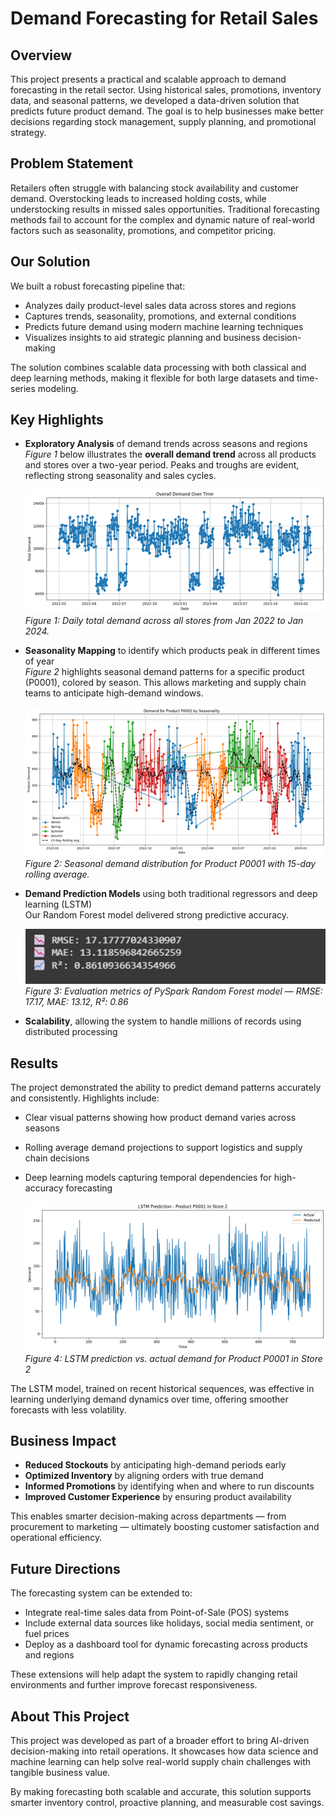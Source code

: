 # Demand Forecasting for Retail Sales

## Overview

This project presents a practical and scalable approach to demand forecasting in the retail sector. Using historical sales, promotions, inventory data, and seasonal patterns, we developed a data-driven solution that predicts future product demand. The goal is to help businesses make better decisions regarding stock management, supply planning, and promotional strategy.


## Problem Statement

Retailers often struggle with balancing stock availability and customer demand. Overstocking leads to increased holding costs, while understocking results in missed sales opportunities. Traditional forecasting methods fail to account for the complex and dynamic nature of real-world factors such as seasonality, promotions, and competitor pricing.

## Our Solution

We built a robust forecasting pipeline that:

- Analyzes daily product-level sales data across stores and regions
- Captures trends, seasonality, promotions, and external conditions
- Predicts future demand using modern machine learning techniques
- Visualizes insights to aid strategic planning and business decision-making

The solution combines scalable data processing with both classical and deep learning methods, making it flexible for both large datasets and time-series modeling.

## Key Highlights

- **Exploratory Analysis** of demand trends across seasons and regions  
  *Figure 1* below illustrates the **overall demand trend** across all products and stores over a two-year period. Peaks and troughs are evident, reflecting strong seasonality and sales cycles.

  ![Figure 1: Overall Demand Over Time](figures/Picture1.png)  
  *Figure 1: Daily total demand across all stores from Jan 2022 to Jan 2024.*

- **Seasonality Mapping** to identify which products peak in different times of year  
  *Figure 2* highlights seasonal demand patterns for a specific product (P0001), colored by season. This allows marketing and supply chain teams to anticipate high-demand windows.

  ![Figure 2: Demand by Seasonality](figures/Picture2.png)  
  *Figure 2: Seasonal demand distribution for Product P0001 with 15-day rolling average.*

- **Demand Prediction Models** using both traditional regressors and deep learning (LSTM)  
  Our Random Forest model delivered strong predictive accuracy.

  ![Figure 3: Model Performance Metrics](figures/Picture3.png)  
  *Figure 3: Evaluation metrics of PySpark Random Forest model — RMSE: 17.17, MAE: 13.12, R²: 0.86*

- **Scalability**, allowing the system to handle millions of records using distributed processing

## Results

The project demonstrated the ability to predict demand patterns accurately and consistently. Highlights include:

- Clear visual patterns showing how product demand varies across seasons
- Rolling average demand projections to support logistics and supply chain decisions
- Deep learning models capturing temporal dependencies for high-accuracy forecasting

  ![Figure 4: LSTM Forecasting](figures/Picture4.png)  
  *Figure 4: LSTM prediction vs. actual demand for Product P0001 in Store 2*

The LSTM model, trained on recent historical sequences, was effective in learning underlying demand dynamics over time, offering smoother forecasts with less volatility.

## Business Impact

- **Reduced Stockouts** by anticipating high-demand periods early  
- **Optimized Inventory** by aligning orders with true demand  
- **Informed Promotions** by identifying when and where to run discounts  
- **Improved Customer Experience** by ensuring product availability  

This enables smarter decision-making across departments — from procurement to marketing — ultimately boosting customer satisfaction and operational efficiency.


## Future Directions

The forecasting system can be extended to:

- Integrate real-time sales data from Point-of-Sale (POS) systems  
- Include external data sources like holidays, social media sentiment, or fuel prices  
- Deploy as a dashboard tool for dynamic forecasting across products and regions  

These extensions will help adapt the system to rapidly changing retail environments and further improve forecast responsiveness.

## About This Project

This project was developed as part of a broader effort to bring AI-driven decision-making into retail operations. It showcases how data science and machine learning can help solve real-world supply chain challenges with tangible business value.

By making forecasting both scalable and accurate, this solution supports smarter inventory control, proactive planning, and measurable cost savings.
